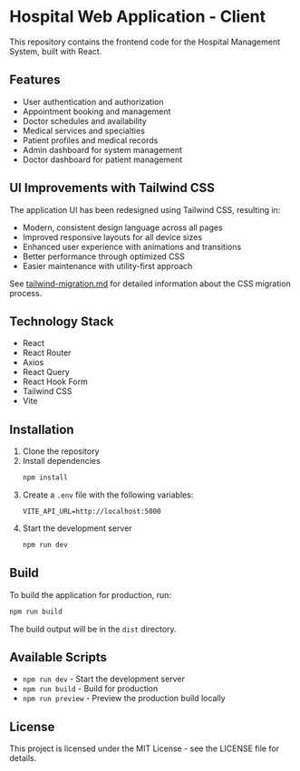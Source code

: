 # Hospital Web Application - Client

This repository contains the frontend code for the Hospital Management System, built with React.

## Features

- User authentication and authorization
- Appointment booking and management
- Doctor schedules and availability
- Medical services and specialties
- Patient profiles and medical records
- Admin dashboard for system management
- Doctor dashboard for patient management

## UI Improvements with Tailwind CSS

The application UI has been redesigned using Tailwind CSS, resulting in:

- Modern, consistent design language across all pages
- Improved responsive layouts for all device sizes
- Enhanced user experience with animations and transitions
- Better performance through optimized CSS
- Easier maintenance with utility-first approach

See [tailwind-migration.md](./tailwind-migration.md) for detailed information about the CSS migration process.

## Technology Stack

- React
- React Router
- Axios
- React Query
- React Hook Form
- Tailwind CSS
- Vite

## Installation

1. Clone the repository
2. Install dependencies
   ```bash
   npm install
   ```
3. Create a `.env` file with the following variables:
   ```
   VITE_API_URL=http://localhost:5000
   ```
4. Start the development server
   ```bash
   npm run dev
   ```

## Build

To build the application for production, run:

```bash
npm run build
```

The build output will be in the `dist` directory.

## Available Scripts

- `npm run dev` - Start the development server
- `npm run build` - Build for production
- `npm run preview` - Preview the production build locally

## License

This project is licensed under the MIT License - see the LICENSE file for details.
